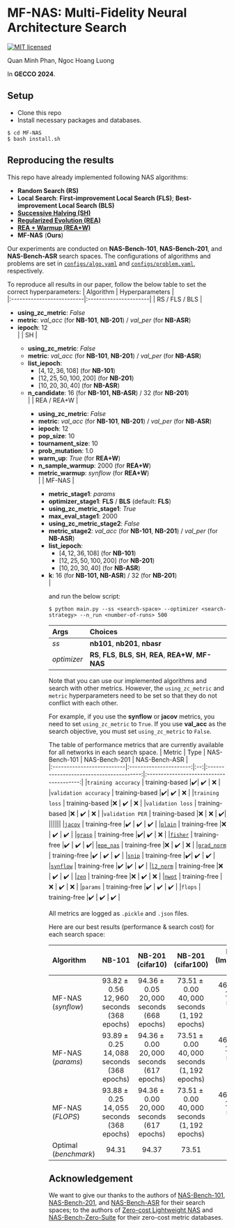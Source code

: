 # MF-NAS: Multi-Fidelity Neural Architecture Search
[![MIT licensed](https://img.shields.io/badge/license-MIT-brightgreen.svg)](LICENSE.md)

Quan Minh Phan, Ngoc Hoang Luong

In **GECCO 2024**.

## Setup
- Clone this repo
- Install necessary packages and databases.
```
$ cd MF-NAS
$ bash install.sh
```
## Reproducing the results
This repo have already implemented following NAS algorithms:
- **Random Search (RS)**
- **Local Search**: **First-improvement Local Search (FLS)**; **Best-improvement Local Search (BLS)**
- [**Successive Halving (SH)**](http://proceedings.mlr.press/v51/jamieson16.pdf)
- [**Regularized Evolution (REA)**](https://dl.acm.org/doi/abs/10.1609/aaai.v33i01.33014780)
- [**REA + Warmup (REA+W)**](https://openreview.net/pdf?id=0cmMMy8J5q) 
- **MF-NAS** (**Ours**)

Our experiments are conducted on **NAS-Bench-101**, **NAS-Bench-201**, and **NAS-Bench-ASR** search spaces. 
The configurations of algorithms and problems are set in [`configs/algo.yaml`](configs/algo.yaml) and [`configs/problem.yaml`](configs/problem.yaml), respectively.

To reproduce all results in our paper, follow the below table to set the correct hyperparameters:
| Algorithm                   | Hyperparameters            |            
|:--------------------------|:----------------------|
| RS / FLS / BLS          | <ul><li>**using_zc_metric**: _False_</li><li>**metric**: _val_acc_ (for **NB-101**, **NB-201**) / _val_per_ (for **NB-ASR**)</li><li>**iepoch**: $12$</li> |
| SH         | <ul><li>**using_zc_metric**: _False_</li><li>**metric**: _val_acc_ (for **NB-101**, **NB-201**) / _val_per_ (for **NB-ASR**)</li><li>**list_iepoch**: <ul><li>$[4, 12, 36, 108]$ (for **NB-101**)</li><li>$[12, 25, 50, 100, 200]$ (for **NB-201**)</li><li>$[10, 20, 30, 40]$ (for **NB-ASR**)</li></ul><li>**n_candidate**: $16$ (for **NB-101, NB-ASR**) / $32$ (for **NB-201**)</li>|
| REA / REA+W          | <ul><li>**using_zc_metric**: _False_</li><li>**metric**: _val_acc_ (for **NB-101**, **NB-201**) / _val_per_ (for **NB-ASR**)</li><li>**iepoch**: $12$</li><li>**pop_size**: $10$</li><li>**tournament_size**: $10$</li><li>**prob_mutation**: $1.0$</li><li>**warm_up**: _True_ (for **REA+W**)</li><li>**n_sample_warmup**: $2000$ (for **REA+W**)</li><li>**metric_warmup**: _synflow_ (for **REA+W**)</li>|
| MF-NAS         | <ul><li>**metric_stage1**: _params_</li><li>**optimizer_stage1**: **FLS** / **BLS** (default: **FLS**)</li><li>**using_zc_metric_stage1**: _True_</li><li>**max_eval_stage1**: $2000$</li><li>**using_zc_metric_stage2**: _False_</li><li>**metric_stage2**: _val_acc_ (for **NB-101**, **NB-201**) / _val_per_ (for **NB-ASR**)</li><li>**list_iepoch**: <ul><li>$[4, 12, 36, 108]$ (for **NB-101**)</li><li>$[12, 25, 50, 100, 200]$ (for **NB-201**)</li><li>$[10, 20, 30, 40]$ (for **NB-ASR**)</li></ul><li>**k**: $16$ (for **NB-101, NB-ASR**) / $32$ (for **NB-201**)</li>|

and run the below script:
```shell
$ python main.py --ss <search-space> --optimizer <search-strategy> --n_run <number-of-runs> 500
```
| Args                   | Choices            |            
|:--------------------------|:----------------------|
| _ss_          | **nb101**, **nb201**, **nbasr** |
| _optimizer_         | **RS**, **FLS**, **BLS**, **SH**, **REA**, **REA+W**, **MF-NAS**|

Note that you can use our implemented algorithms and search with other metrics. However, the `using_zc_metric` and `metric` hyperparameters need to be set so that they do not conflict with each other.

For example, if you use the **synflow** or **jacov** metrics, you need to set `using_zc_metric` to `True`.
If you use **val_acc** as the search objective, you must set `using_zc_metric` to `False`.

The table of performance metrics that are currently available for all networks in each search space.
| Metric                   | Type | NAS-Bench-101            |  NAS-Bench-201                         | NAS-Bench-ASR                          |            
|:--------------------------|:----------------------:|:--:|:---------------------------------------:|:---------------------------------------:|
|`training accuracy`          | training-based |:heavy_check_mark:| :heavy_check_mark: | :x: |
|`validation accuracy`        | training-based |:heavy_check_mark:| :heavy_check_mark: | :x: |
|`training loss`           | training-based |:x: | :heavy_check_mark: | :x: |
|`validation loss`         | training-based |:x: | :heavy_check_mark: | :x: |
|`validation PER`         | training-based |:x: | :x: | :heavy_check_mark:|
||||||
|[`jacov`](https://arxiv.org/abs/2006.04647v1)         | training-free |:heavy_check_mark: | :heavy_check_mark: | :heavy_check_mark: |
|[`plain`](https://openreview.net/pdf?id=0cmMMy8J5q)         |  training-free |:x: | :heavy_check_mark: | :heavy_check_mark: |
|[`grasp`](https://openreview.net/forum?id=SkgsACVKPH)          | training-free |:heavy_check_mark:| :heavy_check_mark: | :x: |
|[`fisher`](https://arxiv.org/abs/1906.04113)         |  training-free |:heavy_check_mark: | :heavy_check_mark: | :heavy_check_mark:|
|[`epe_nas`](https://link.springer.com/chapter/10.1007/978-3-030-86383-8_44)        |  training-free |:x: | :heavy_check_mark: | :x: |
|[`grad_norm`](https://openreview.net/pdf?id=0cmMMy8J5q)      |  training-free |:heavy_check_mark: | :heavy_check_mark: | :heavy_check_mark: |
|[`snip`](https://openreview.net/forum?id=B1VZqjAcYX)        |  training-free |:heavy_check_mark:| :heavy_check_mark: | :heavy_check_mark: |
|[`synflow`](https://arxiv.org/abs/2006.05467)     |  training-free |:heavy_check_mark: |:heavy_check_mark: | :heavy_check_mark: |
|[`l2_norm`](https://openreview.net/pdf?id=0cmMMy8J5q)      |  training-free |:x: | :heavy_check_mark: | :heavy_check_mark: |
|[`zen`](https://ieeexplore.ieee.org/document/9711186)        |  training-free |:x: | :heavy_check_mark: | :x: |
|[`nwot`](https://arxiv.org/abs/2006.04647)        |  training-free |:x: | :heavy_check_mark: | :x: |
|`params`      |  training-free |:heavy_check_mark: | :heavy_check_mark: | :heavy_check_mark: |
|`flops`        |  training-free |:heavy_check_mark: | :heavy_check_mark: | :heavy_check_mark: |

All metrics are logged as `.pickle` and `.json` files. 

Here are our best results (performance & search cost) for each search space:

| Algorithm                 | NB-101            | NB-201<br/>(cifar10) | NB-201<br/>(cifar100) | NB-201<br/>(ImageNet16-120) | NAS-Bench-ASR     |            
|:--------------------------|:-:|:-:|:-:|:-:|:-:|
|MF-NAS (_synflow_)          | $93.82 \pm 0.56$<br/>$12,960$ seconds<br/>($368$ epochs)|$94.36 \pm 0.05$<br/>$20,000$ seconds<br/>($668$ epochs)| $73.51 \pm 0.00$<br/>$40,000$ seconds<br/>($1,192$ epochs) | $46.34 \pm 0.00$<br/>$120,000$ seconds<br/>($1,192$ epochs) | $21.77 \pm 0.00$<br/>$300$ epochs |
|MF-NAS (_params_)          | $93.89 \pm 0.25$<br/>$14,088$ seconds<br/>($368$ epochs)  |$94.36 \pm 0.00$<br/>$20,000$ seconds<br/>($617$ epochs)| $73.51 \pm 0.00$<br/>$40,000$ seconds<br/>($1,192$ epochs) | $46.34 \pm 0.00$<br/>$120,000$ seconds<br/>($1,192$ epochs) | $21.81 \pm 0.26$<br/>$300$ epochs |
|MF-NAS (_FLOPS_)          | $93.88 \pm 0.25$<br/>$14,055$ seconds<br/>($368$ epochs)  |$94.36 \pm 0.00$<br/>$20,000$ seconds<br/>($617$ epochs)| $73.51 \pm 0.00$<br/>$40,000$ seconds<br/>($1,192$ epochs) | $46.34 \pm 0.00$<br/>$120,000$ seconds<br/>($1,192$ epochs)| $21.78 \pm 0.36$<br/>$300$ epochs |
|Optimal (_benchmark_)          | $94.31$  | $94.37$ | $73.51$  | $47.31$ | $21.40$ |

## Acknowledgement
We want to give our thanks to the authors of [NAS-Bench-101](https://arxiv.org/abs/1902.09635), [NAS-Bench-201](https://arxiv.org/abs/2001.00326), and [NAS-Bench-ASR](https://openreview.net/forum?id=CU0APx9LMaL) for their search spaces; to the authors of [Zero-cost Lightweight NAS](https://openreview.net/pdf?id=0cmMMy8J5q) and [NAS-Bench-Zero-Suite](https://openreview.net/pdf?id=yWhuIjIjH8k) for their zero-cost metric databases.
